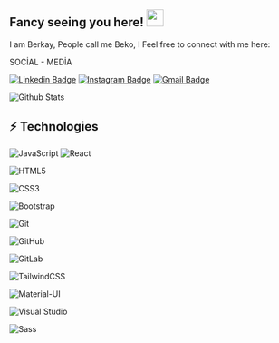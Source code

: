 ## Fancy seeing you here! <img src="https://raw.githubusercontent.com/dev-berkayy/dev-berkayy/master/wave.gif" width="30">
I am Berkay, People call me Beko, I Feel free to connect with me here:  
  
SOCİAL - MEDİA 

[![Linkedin Badge](https://img.shields.io/badge/-berkayyıldırım-blue?style=flat-square&logo=Linkedin&logoColor=white&link=https://www.linkedin.com/in/berkay-yıldırım-75b9a2239/)](https://www.linkedin.com/in/berkay-yıldırım-75b9a2239/)
[![Instagram Badge](https://img.shields.io/badge/-berkay4yldrm-purple?style=flat-square&logo=instagram&logoColor=white&link=https://instagram.com/berkay4yldrm/)](https://instagram.com/berkay4yldrm)
[![Gmail Badge](https://img.shields.io/badge/-devberkayy@gmail.com-c14438?style=flat-square&logo=Gmail&logoColor=white&link=mailto:-devberkayy@gmail.com)](mailto-devberkayy@gmail.com)

![Github Stats](https://github-readme-stats.vercel.app/api?username=dev-berkayy&count_private=true&show_icons=true&include_all_commits=true)
## ⚡ Technologies 
![JavaScript](https://img.shields.io/badge/-JavaScript-black?style=flat-square&logo=javascript)
![React](https://img.shields.io/badge/-React-black?style=flat-square&logo=react)

![HTML5](https://img.shields.io/badge/-HTML5-E34F26?style=flat-square&logo=html5&logoColor=white)

![CSS3](https://img.shields.io/badge/-CSS3-1572B6?style=flat-square&logo=css3)

![Bootstrap](https://img.shields.io/badge/-Bootstrap-563D7C?style=flat-square&logo=bootstrap)

![Git](https://img.shields.io/badge/-Git-black?style=flat-square&logo=git)

![GitHub](https://img.shields.io/badge/-GitHub-181717?style=flat-square&logo=github)

![GitLab](https://img.shields.io/badge/-GitLab-FCA121?style=flat-square&logo=gitlab)

![TailwindCSS](https://img.shields.io/badge/-TailwindCSS-38B2AC?style=flat-square&logo=tailwind-css&logoColor=white)

![Material-UI](https://img.shields.io/badge/-Material--UI-0081CB?style=flat-square&logo=material-ui)

![Visual Studio](https://img.shields.io/badge/-Visual%20Studio-5C2D91?style=flat-square&logo=visual-studio&logoColor=white)

![Sass](https://img.shields.io/badge/-Sass-CC6699?style=flat-square&logo=sass&logoColor=white)



